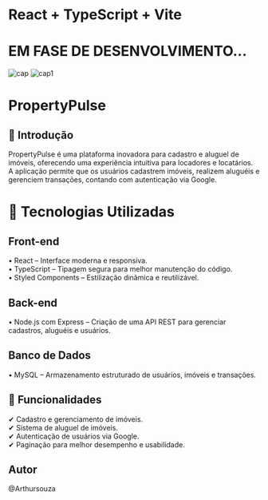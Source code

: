 # React + TypeScript + Vite
# EM FASE DE DESENVOLVIMENTO...
![cap](https://github.com/user-attachments/assets/a9a79f35-0a24-4c88-8a37-233bc3b68d6c)
![cap1](https://github.com/user-attachments/assets/ced67313-59bc-4d47-aa5f-3a013a0b4b7c)

# PropertyPulse

## 🏡 Introdução
PropertyPulse é uma plataforma inovadora para cadastro e aluguel de imóveis, oferecendo uma experiência intuitiva para locadores e locatários. A aplicação permite que os usuários cadastrem imóveis, realizem aluguéis e gerenciem transações, contando com autenticação via Google.

# 🚀 Tecnologias Utilizadas

## Front-end
• React – Interface moderna e responsiva.                       
• TypeScript – Tipagem segura para melhor manutenção do código.                                  
• Styled Components – Estilização dinâmica e reutilizável.                    

## Back-end
• Node.js com Express – Criação de uma API REST para gerenciar cadastros, aluguéis e usuários.

## Banco de Dados
• MySQL – Armazenamento estruturado de usuários, imóveis e transações.

## 🔑 Funcionalidades
✔ Cadastro e gerenciamento de imóveis.                           
✔ Sistema de aluguel de imóveis.                        
✔ Autenticação de usuários via Google.            
✔ Paginação para melhor desempenho e usabilidade.                           

## Autor
@Arthursouza


